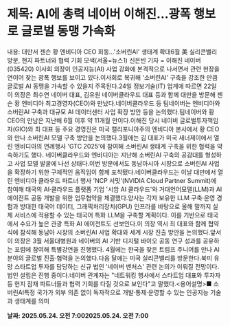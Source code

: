 # **제목: AI에 총력 네이버 이해진…광폭 행보로 글로벌 동맹 가속화**

  내용: 대만서 젠슨 황 엔비디아 CEO 회동…'소버린AI' 생태계 확대6월 美 실리콘밸리 방문, 현지 파트너와 협력 기회 모색(서울=뉴스1) 신은빈 기자 = 이해진 네이버(035420) 이사회 의장이 인공지능(AI) 사업 강화에 본격적으로 나서면서 관련 현장을 연이어 찾는 광폭 행보를 보이고 있다.이사회로 복귀해 '소버린AI' 구축을 강조한 만큼 글로벌 AI 동맹을 가속할 수 있을지 주목된다.24일 정보기술(IT) 업계에 따르면 22일 이 의장은 최수연 네이버 대표, 김유원 네이버클라우드 대표 등과 함께 대만을 방문해 젠슨 황 엔비디아 최고경영자(CEO)와 만났다.네이버클라우드 등 팀네이버는 엔비디아와 소버린AI 구축과 대규모 AI 데이터센터 사업 확장 방안 등을 논의했다.팀네이버와 황 CEO의 만남은 지난해 6월 이후 약 11개월 만이다.이해진 당시 네이버 글로벌투자책임자(GIO)와 최 대표 등 주요 경영진은 미국 캘리포니아주의 엔비디아 본사에서 황 CEO와 만나 소버린AI 모델 구축 방안을 논의했다.3월에는 김 대표가 미국 새너제이에서 열린 엔비디아의 연례행사 'GTC 2025'에 참여해 소버린AI 생태계 구축을 위한 협력을 약속하기도 했다. 네이버클라우드와 엔비디아는 지난해 소버린AI 구축의 공감대를 형성하고 사업 모델 발굴에 나선 상태다.이번 방문에서도 동남아시아 시장으로 소버린AI 사업을 확장하기 위한 구체적인 움직임이 함께 포착됐다.네이버클라우드는 이날 대만에서 열린 엔비디아 클라우드 파트너 행사 'NCP 서밋'(NVIDIA Cloud Partner Summit)에 참여해 태국의 AI·클라우드 플랫폼 기업 '시암 AI 클라우드'와 거대언어모델(LLM)과 AI 에이전트 공동 개발을 위한 업무협약을 체결했다.양사는 각자 보유한 LLM 구축·운영 경험과 방대한 태국어 데이터, 그래픽처리장치(GPU) 인프라를 바탕으로 올해 말까지 실제 서비스에 적용할 수 있는 태국어 특화 LLM을 구축할 계획이다. 이를 기반으로 태국에서 수요가 높은 관광 특화 AI 에이전트도 선보인다.이 의장 역시 최 대표와 함께 협약식에 참석해 동남아 시장의 소버린AI 사업 확대와 세계 시장 진출 방안을 논의했다.앞서 이 의장은 3월 서울대병원과 네이버의 AI 기반 디지털 바이오 공동 연구 성과를 공유하는 포럼에 참여해 특별강연을 진행했다. 4월에는 한국을 찾은 트럼프 주니어를 만나 AI 분야의 글로벌 진출·협력을 논의했다.다음 달에는 미국 실리콘밸리를 방문한다.북미 유망 스타트업 투자를 담당하는 신규 법인 '네이버 벤처스' 관련 논의가 이뤄질 전망이다. 법인 설립은 진행 중이다.네이버 관계자는 "네트워킹 행사에서 스타트업 대표와 투자자 등 현지 잠재 파트너들과 협력 기회를 다질 것으로 보인다"고 말했다.<용어설명>■ 소버린AI특정 국가가 외부 의존 없이 독자적으로 개발·통제·운영할 수 있는 인공지능 기술과 생태계를 의미

  **날짜: 2025.05.24. 오전 7:002025.05.24. 오전 7:00**